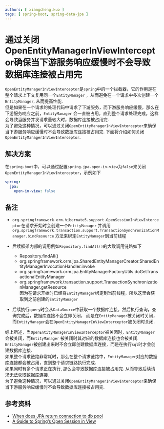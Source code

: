 ```yaml
---
authors: [ xiangcheng.kuo ]
tags: [ spring-boot, spring-data-jpa ]
---
```


# 通过关闭OpenEntityManagerInViewInterceptor确保当下游服务响应缓慢时不会导致数据库连接被占用完

`OpenEntityManagerInViewInterceptor`是`spring`中的一个拦截器，它的作用是在整个请求上下文复用同一个`EntityManager`
，从而避免在一个请求中多次创建一个`EntityManager`, 从而提高性能.<br/>
但是如果在一个请求的处理代码中请求了下游服务，而下游服务响应缓慢，那么在下游服务响应之前，`EntityManager`
会一直被占用，直到整个请求处理完成，这样会导致当服务并发请求量较大时，数据库连接被占用完.<br/>
为了避免这种情况，可以通过关闭`OpenEntityManagerInViewInterceptor`来确保当下游服务响应缓慢时不会导致数据库连接被占用完.
下面将介绍如何关闭`OpenEntityManagerInViewInterceptor`.<br/>

<!--truncate-->

## 解决方案

在`spring-boot`中，可以通过配置`spring.jpa.open-in-view`为`false`来关闭`OpenEntityManagerInViewInterceptor`，示例如下

```yaml title="application.yml"
spring:
  jpa:
    open-in-view: false
```

## 备注

- `org.springframework.orm.hibernate5.support.OpenSessionInViewInterceptor`在请求开始时会创建一个`EntityManager`
  并调用`org.springframework.transaction.support.TransactionSynchronizationManager.bindResource`
  方法来绑定`EntityManager`到当前线程
- 后续框架内部的调用例如`Repository.findAll()`的大致调用链路如下
	- Repository.findAll()
	- org.springframework.orm.jpa.SharedEntityManagerCreator.SharedEntityManagerInvocationHandler.invoke
	- org.springframework.orm.jpa.EntityManagerFactoryUtils.doGetTransactionalEntityManager
	- org.springframework.transaction.support.TransactionSynchronizationManager.getResource
	  <br/>因为在请求开始时已经将`EntityManager`绑定到当前线程，所以这里会获取到之前创建的`EntityManager`

- 后续执行`query`时会从`DataSource`中获取一个数据库连接，然后执行查询，查询完成后，数据库连接不会立即关闭，
  而是在`EntityManager`被关闭时关闭，而`EntityManager`会在`OpenEntityManagerInViewInterceptor`被关闭时关闭.

综上所述，当`OpenEntityManagerInViewInterceptor`被关闭时，`EntityManager`会被关闭，而`EntityManager`
被关闭时其对应的数据库连接也会被关闭.<br/>
`EntityManager`被创建出来时不会立即创建数据库连接，而是在执行`sql`时才会创建数据库连接.<br/>
如果整个请求链路非常耗时，那么在整个请求链路中，`EntityManager`对应的数据库连接都会被占用，直到整个请求链路执行完成.<br/>
如果同时有多个请求正在执行, 那么会导致数据库连接被占用完. 从而导致后续请求无法获取数据库连接.<br/>
为了避免这种情况，可以通过关闭`OpenEntityManagerInViewInterceptor`来确保当下游服务响应缓慢时不会导致数据库连接被占用完.

## 参考资料

- [When does JPA return connection to db pool](https://stackoverflow.com/questions/71140137/when-does-jpa-return-connection-to-db-pool)
- [A Guide to Spring’s Open Session in View](https://www.baeldung.com/spring-open-session-in-view)
